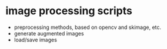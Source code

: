 # image processing scripts 
- preprocessing methods, based on opencv and skimage, etc.
- generate augmented images
- load/save images

